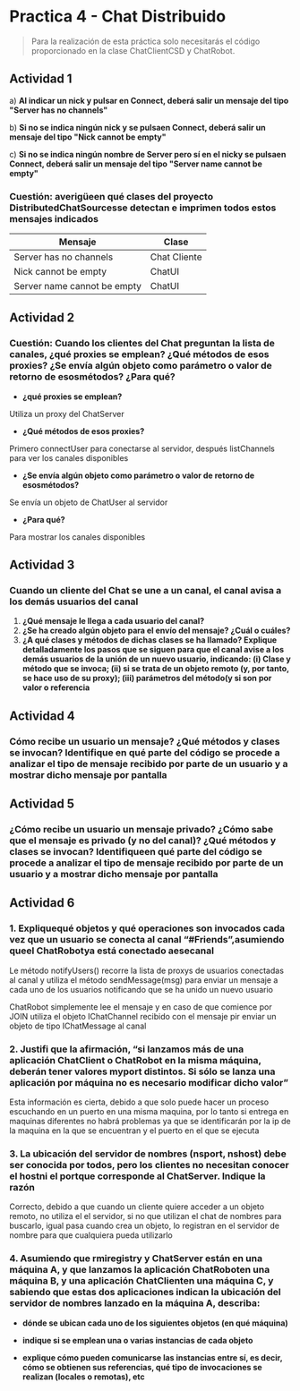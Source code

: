 
# Practica 4 - Chat Distribuido

> Para la realización de esta práctica solo necesitarás el código proporcionado en la clase ChatClientCSD y ChatRobot.

## Actividad 1

a) **Al indicar un nick y pulsar en Connect, deberá salir un mensaje del tipo "Server has no channels"**

b) **Si no se indica ningún nick y se pulsaen Connect, deberá salir un mensaje del tipo "Nick cannot be empty"**

c) **Si no se indica ningún nombre de Server pero sí en el nicky se pulsaen Connect, deberá salir un mensaje del tipo "Server name cannot be empty"**

### Cuestión: averigüeen qué clases del proyecto DistributedChatSourcesse detectan e imprimen todos estos mensajes indicados

|Mensaje | Clase|
|--|--|
|Server has no channels| Chat Cliente  |
|Nick cannot be empty| ChatUI  |
|Server name cannot be empty| ChatUI|

## Actividad 2

### Cuestión: Cuando los clientes del Chat preguntan la lista de canales, ¿qué proxies se emplean? ¿Qué métodos de esos proxies? ¿Se envía algún objeto como parámetro o valor de retorno de esosmétodos? ¿Para qué?

- **¿qué proxies se emplean?**

Utiliza un proxy del ChatServer

- **¿Qué métodos de esos proxies?**

Primero connectUser para conectarse al servidor, después listChannels para ver los canales disponibles

- **¿Se envía algún objeto como parámetro o valor de retorno de esosmétodos?**

Se envía un objeto de ChatUser al servidor

- **¿Para qué?**

Para mostrar los canales disponibles

## Actividad 3

### Cuando un cliente del Chat se une a un canal, el canal avisa a los demás usuarios del canal

1. **¿Qué mensaje le llega a cada usuario del canal?**
2. **¿Se ha creado algún objeto para el envío del mensaje? ¿Cuál o cuáles?**
3. **¿A qué clases y métodos de dichas clases se ha llamado? Explique detalladamente los pasos que  se  siguen para  que  el  canal  avise a  los  demás  usuarios  de  la  unión  de  un  nuevo  usuario, indicando: (i) Clase y método que se invoca; (ii) si se trata de un objeto remoto (y, por tanto, se hace uso de su proxy); (iii) parámetros del método(y si son por valor o referencia**

## Actividad 4

### Cómo  recibe  un  usuario  un  mensaje?  ¿Qué  métodos  y  clases  se  invocan? Identifique en qué parte del código se procede a analizar el tipo de mensaje recibido por parte de un usuario y a mostrar dicho mensaje por pantalla

## Actividad 5

### ¿Cómo  recibe  un  usuario  un  mensaje privado? ¿Cómo  sabe  que  el  mensaje  es privado (y no del canal)? ¿Qué métodos y clases se invocan? Identifiqueen qué parte del código se  procede  a  analizar  el  tipo  de  mensaje  recibido  por  parte  de  un  usuario  y  a  mostrar  dicho mensaje por pantalla


## Actividad 6

### 1. Expliquequé  objetos  y  qué  operaciones son invocados  cada  vez que un usuario  se conecta al canal “#Friends”,asumiendo queel ChatRobotya está conectado aesecanal

Le método notifyUsers() recorre la lista de proxys de usuarios conectadas al canal y utiliza el método sendMessage(msg) para enviar un mensaje a cada uno de los usuarios notificando que se ha unido un nuevo usuario

ChatRobot simplemente lee el mensaje y en caso de que comience por JOIN utiliza el objeto IChatChannel recibido con el mensaje pir enviar un objeto de tipo IChatMessage al canal

### 2. Justifi que la afirmación, “si lanzamos más de una aplicación ChatClient o ChatRobot en la misma máquina, deberán tener valores myport distintos. Si sólo se lanza una aplicación por máquina no es necesario modificar dicho valor”

Esta información es cierta, debido a que solo puede hacer un proceso escuchando en un puerto en una misma maquina, por lo tanto si entrega en maquinas diferentes no habrá problemas ya que se identificarán por la ip de la maquina en la que se encuentran y el puerto en el que se ejecuta

### 3. La ubicación del servidor de nombres (nsport, nshost) debe ser conocida por todos, pero los clientes no necesitan conocer el hostni el portque corresponde al ChatServer. Indique la razón

Correcto, debido a que cuando un cliente quiere acceder a un objeto remoto, no utiliza el el servidor, si no que utilizan el chat de nombres para buscarlo, igual pasa cuando crea un objeto, lo registran en el servidor de nombre para que cualquiera pueda utilizarlo

### 4. Asumiendo que rmiregistry y ChatServer están en una máquina A, y que lanzamos la aplicación ChatRoboten  una  máquina  B,  y  una  aplicación ChatClienten  una  máquina  C,  y sabiendo que estas dos aplicaciones indican la ubicación del servidor de nombres lanzado en la máquina A, describa:

- **dónde se ubican cada uno de los siguientes objetos (en qué máquina)**

- **indique si se emplean una o varias instancias de cada objeto**

- **explique cómo pueden comunicarse las instancias entre sí, es decir, cómo se obtienen sus referencias, qué tipo de invocaciones se realizan (locales o remotas), etc**
